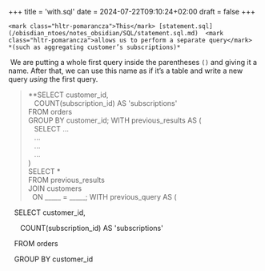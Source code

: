 +++
title = 'with.sql'
date = 2024-07-22T09:10:24+02:00
draft = false
+++

    <mark class="hltr-pomarancza">This</mark> [statement.sql](/obisdian_ntoes/notes_obsidian/SQL/statement.sql.md)  <mark class="hltr-pomarancza">allows us to perform a separate query</mark> 
	*(such as aggregating customer’s subscriptions)*


 We are putting a whole first query inside the parentheses `()` and giving it a name. After that, we can use this name as if it’s a table and write a new query _using_ the first query.

>**SELECT customer_id,  
   COUNT(subscription_id) AS 'subscriptions'  
FROM orders  
GROUP BY customer_id;
WITH previous_results AS (  
   SELECT ...  
   ...  
   ...  
   ...  
)  
SELECT *  
FROM previous_results  
JOIN customers  
  ON _____ = _____;
WITH previous_query AS (

   SELECT customer_id,

      COUNT(subscription_id) AS 'subscriptions'

   FROM orders

   GROUP BY customer_id